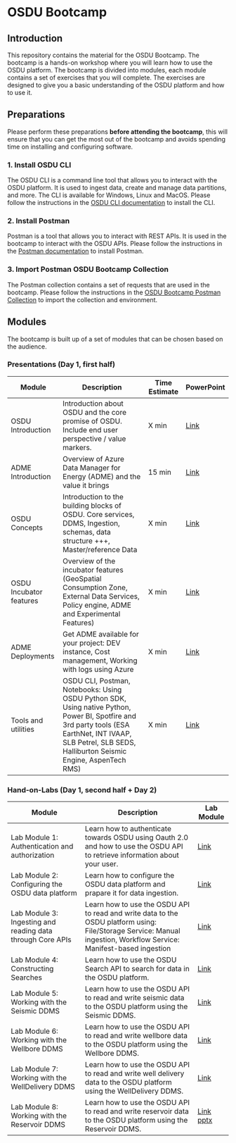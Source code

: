 # OSDU Bootcamp

## Introduction
This repository contains the material for the OSDU Bootcamp. The bootcamp is a hands-on workshop where you will learn how to use the OSDU platform. The bootcamp is divided into modules, each module contains a set of exercises that you will complete. The exercises are designed to give you a basic understanding of the OSDU platform and how to use it.

## Preparations
Please perform these preparations **before attending the bootcamp**, this will ensure that you can get the most out of the bootcamp and avoids spending time on installing and configuring software.

### 1. Install OSDU CLI
The OSDU CLI is a command line tool that allows you to interact with the OSDU platform. It is used to ingest data, create and manage data partitions, and more. The CLI is available for Windows, Linux and MacOS. Please follow the instructions in the [OSDU CLI documentation](https://community.opengroup.org/osdu/ui/data-loading/osdu-cli) to install the CLI.

### 2. Install Postman
Postman is a tool that allows you to interact with REST APIs. It is used in the bootcamp to interact with the OSDU APIs. Please follow the instructions in the [Postman documentation](https://learning.postman.com/docs/getting-started/installation-and-updates/) to install Postman.

### 3. Import Postman OSDU Bootcamp Collection
The Postman collection contains a set of requests that are used in the bootcamp. Please follow the instructions in the [OSDU Bootcamp Postman Collection](/Tools/Postman%20Collection/) to import the collection and environment.

## Modules
The bootcamp is built up of a set of modules that can be chosen based on the audience. 

### Presentations (Day 1, first half)
| Module | Description | Time Estimate | PowerPoint |
| --- | --- | --- | --- |
| OSDU Introduction | Introduction about OSDU and the core promise of OSDU. Include end user perspective / value markers. | X min | [Link](/Presentations/1.%20OSDU%20Introduction.pptx) |
| ADME Introduction | Overview of Azure Data Manager for Energy (ADME) and the value it brings | 15 min | [Link](/Presentations/2.%20ADME%20Introduction.pptx) |
| OSDU Concepts | Introduction to the building blocks of OSDU. Core services, DDMS, Ingestion, schemas, data structure +++, Master/reference Data | X min | [Link](/Presentations/3.%20OSDU%20Concepts.pptx) |
| OSDU Incubator features | Overview of the incubator features (GeoSpatial Consumption Zone, External Data Services, Policy engine, ADME and Experimental Features) | X min | [Link](/Presentations/4.%20OSDU%20Incubator%20features.pptx) |
| ADME Deployments | Get ADME available for your project: DEV instance, Cost management, Working with logs using Azure | X min | [Link](/Presentations/5.%20ADME%20Deployments.pptx) |
| Tools and utilities | OSDU CLI, Postman, Notebooks: Using OSDU Python SDK, Using native Python, Power BI, Spotfire and 3rd party tools (ESA EarthNet, INT IVAAP, SLB Petrel, SLB SEDS, Halliburton Seismic Engine, AspenTech RMS) | X min | [Link](/Presentations/6.%20Tools%20and%20utilities.pptx) |


### Hand-on-Labs (Day 1, second half + Day 2)
| Module | Description | Lab Module |
| --- | --- | --- |
| Lab Module 1: Authentication and authorization | Learn how to authenticate towards OSDU using Oauth 2.0 and how to use the OSDU API to retrieve information about your user. | [Link](/Labs/Module%201%20-%20Authentication%20and%20authorization/) | 
| Lab Module 2: Configuring the OSDU data platform | Learn how to configure the OSDU data platform and prapare it for data ingestion. | [Link](/Labs/Module%202%20-%20Configuring%20the%20OSDU%20platform/) |
| Lab Module 3: Ingesting and reading data through Core APIs | Learn how to use the OSDU API to read and write data to the OSDU platform using: File/Storage Service: Manual ingestion, Workflow Service: Manifest-based ingestion | [Link](/Labs/Module%203%20-%20Ingesting%20and%20reading%20data%20through%20Core%20APIs/) | 
| Lab Module 4: Constructing Searches | Learn how to use the OSDU Search API to search for data in the OSDU platform. | [Link](/Labs/Module%204%20-%20Constructing%20Searches/) |
| Lab Module 5: Working with the Seismic DDMS | Learn how to use the OSDU API to read and write seismic data to the OSDU platform using the Seismic DDMS. | [Link](/Labs/Module%205%20-%20Working%20with%20the%20Wellbore%20DDMS/) |
| Lab Module 6: Working with the Wellbore DDMS | Learn how to use the OSDU API to read and write wellbore data to the OSDU platform using the Wellbore DDMS. | [Link](/Labs/Module%206%20-%20Working%20with%20the%20Well%20Delivery%20DDMS/) |
| Lab Module 7: Working with the WellDelivery DDMS | Learn how to use the OSDU API to read and write well delivery data to the OSDU platform using the WellDelivery DDMS. | [Link](/Labs/Module%207%20-%20Working%20with%20the%20Seismic%20DDMS/) |
| Lab Module 8: Working with the Reservoir DDMS | Learn how to use the OSDU API to read and write reservoir data to the OSDU platform using the Reservoir DDMS. | [Link](/Labs/Module%208%20-%20Working%20with%20the%20Reservoir%20DDMS/)<br>[pptx](/Presentations/8.%20Reservoir%20DDMS.pptx)|
